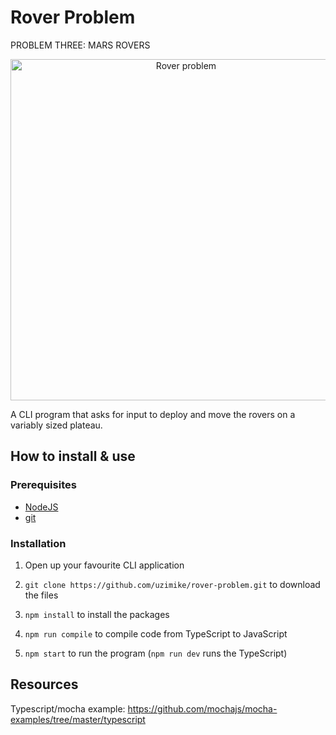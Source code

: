 # Rover Problem

PROBLEM THREE: MARS ROVERS

<p align="center">
	<img alt="Rover problem" src="https://i.imgur.com/1SHbLfB.png" width="546">
</p>

A CLI program that asks for input to deploy and move the rovers on a variably sized plateau.


## How to install & use

### Prerequisites

- [NodeJS](https://nodejs.org/)
- [git](https://git-scm.com/)

### Installation

1. Open up your favourite CLI application

2. `git clone https://github.com/uzimike/rover-problem.git` to download the files 

3. `npm install` to install the packages

4. `npm run compile` to compile code from TypeScript to JavaScript

5. `npm start` to run the program (`npm run dev` runs the TypeScript)


## Resources

Typescript/mocha example: https://github.com/mochajs/mocha-examples/tree/master/typescript
